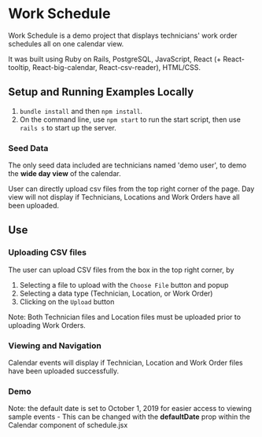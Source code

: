 # Work Schedule

Work Schedule is a demo project that displays technicians' work order schedules all on one calendar view.

It was built using Ruby on Rails, PostgreSQL, JavaScript, React (+ React-tooltip, React-big-calendar, React-csv-reader), HTML/CSS.



Setup and Running Examples Locally
---

1. ``bundle install`` and then ``npm install``.
2. On the command line, use ``npm start`` to run the start script, then use ``rails s`` to start up the server.

### Seed Data
The only seed data included are technicians named 'demo user', to demo the **wide day view** of the calendar. 

User can directly upload csv files from the top right corner of the page. Day view will not display if Technicians, Locations and Work Orders have all been uploaded.



Use
---

### Uploading CSV files

The user can upload CSV files from the box in the top right corner, by

1) Selecting a file to upload with the ``Choose File`` button and popup
2) Selecting a data type (Technician, Location, or Work Order)
3) Clicking on the ``Upload`` button

Note: Both Technician files and Location files must be uploaded prior to uploading Work Orders.


### Viewing and Navigation

Calendar events will display if Technician, Location and Work Order files have been uploaded successfully.















### Demo

Note: the default date is set to October 1, 2019 for easier access to viewing sample events
	- This can be changed with the **defaultDate** prop within the Calendar component of schedule.jsx 
	
	
	
